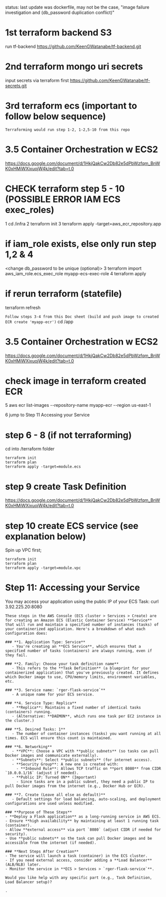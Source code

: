 status: last update was dockerfile, may not be the case, "image failure investigation and (db_password duplication conflict)"
# 1st terraform backend S3
run tf-backend
https://github.com/KeenGWatanabe/tf-backend.git

# 2nd terraform mongo uri secrets
input secrets via terraform first
https://github.com/KeenGWatanabe/tf-secrets.git

# 3rd terraform ecs (important to follow below sequence)
`Terraforming would run step 1-2, 1-2,5-10 from this repo`
# 3.5 Container Orchestration w ECS2
https://docs.google.com/document/d/1HkjQakCw2Db82e5dPbWzfqm_BnWK0xHMiWXixuojW4k/edit?tab=t.0

# CHECK terraform step 5 - 10 (POSSIBLE ERROR IAM ECS exec_roles)
1 cd /infra
2 terraform init
3 terraform apply -target=aws_ecr_repository.app


# if iam_role exists, else only run step 1,2 & 4
<change db_password to be unique (optional)>
3 terraform import aws_iam_role.ecs_exec_role myapp-ecs-exec-role
4 terraform apply 
  # if rerun terraform (statefile)
  terraform refresh 

`Follow steps 3-4 from this Doc sheet (build and push image to created ECR create 'myapp-ecr')`
cd /app
# 3.5 Container Orchestration w ECS2
https://docs.google.com/document/d/1HkjQakCw2Db82e5dPbWzfqm_BnWK0xHMiWXixuojW4k/edit?tab=t.0


# check image in terraform created ECR
5 aws ecr list-images --repository-name myapp-ecr --region us-east-1

6 jump to Step 11 Accessing your Service


# step 6 - 8 (if not terraforming)
cd into /terraform folder
```
terraform init
terraform plan
terraform apply -target=module.ecs
```
# step 9 create Task Definition
https://docs.google.com/document/d/1HkjQakCw2Db82e5dPbWzfqm_BnWK0xHMiWXixuojW4k/edit?tab=t.0

# step 10 create ECS service (see explanation below)
Spin up VPC first;
```
terraform init
terraform plan
terraform apply -target=module.vpc
```
# Step 11: Accessing your Service
You may access your application using the public IP of your ECS Task:
curl 3.92.225.20:8080

```
These steps in the AWS Console (ECS cluster > Services > Create) are for creating an Amazon ECS (Elastic Container Service) **Service** that will run and maintain a specified number of instances (tasks) of your containerized application. Here's a breakdown of what each configuration does:

### **1. Application Type: Service**
   - You're creating an **ECS Service**, which ensures that a specified number of tasks (containers) are always running, even if they fail.

### **2. Family: Choose your task definition name**
   - This refers to the **Task Definition** (a blueprint for your containerized application) that you've previously created. It defines which Docker image to use, CPU/memory limits, environment variables, etc.

### **3. Service name: `rger-flask-service`**
   - A unique name for your ECS service.

### **4. Service Type: Replica**
   - **Replica**: Maintains a fixed number of identical tasks (containers) running.
   - (Alternative: **DAEMON**, which runs one task per EC2 instance in the cluster.)

### **5. Desired Tasks: 1**
   - The number of container instances (tasks) you want running at all times. ECS will ensure this count is maintained.

### **6. Networking**
   - **VPC**: Choose a VPC with **public subnets** (so tasks can pull Docker images and communicate externally).
   - **Subnets**: Select **public subnets** (for internet access).
   - **Security Group**: A new one is created with:
     - **Inbound Rule**: Allows TCP traffic on **port 8080** from CIDR `10.0.0.1/16` (adjust if needed).
   - **Public IP: Turned ON** (Important)
     - Since tasks are in a public subnet, they need a public IP to pull Docker images from the internet (e.g., Docker Hub or ECR).

### **7. Create (Leave all else as default)**
   - Default settings for load balancing, auto-scaling, and deployment configurations are used unless modified.

### **Purpose of These Steps**
- **Deploy a Flask application** as a long-running service in AWS ECS.
- Ensure **high availability** by maintaining at least 1 running task (container).
- Allow **external access** via port `8080` (adjust CIDR if needed for security).
- Use **public subnets** so the task can pull Docker images and be accessible from the internet (if needed).

### **Next Steps After Creation**
- The service will launch a task (container) in the ECS cluster.
- If you need external access, consider adding a **Load Balancer** (ALB/NLB) later.
- Monitor the service in **ECS > Services > `rger-flask-service`**.

Would you like help with any specific part (e.g., Task Definition, Load Balancer setup)?

.
